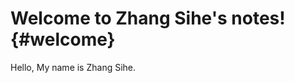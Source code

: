 Welcome to Zhang Sihe's notes!	{#welcome}
=====================
 
 
Hello, My name is Zhang Sihe.

[^test]: [test](scrollTop.md)